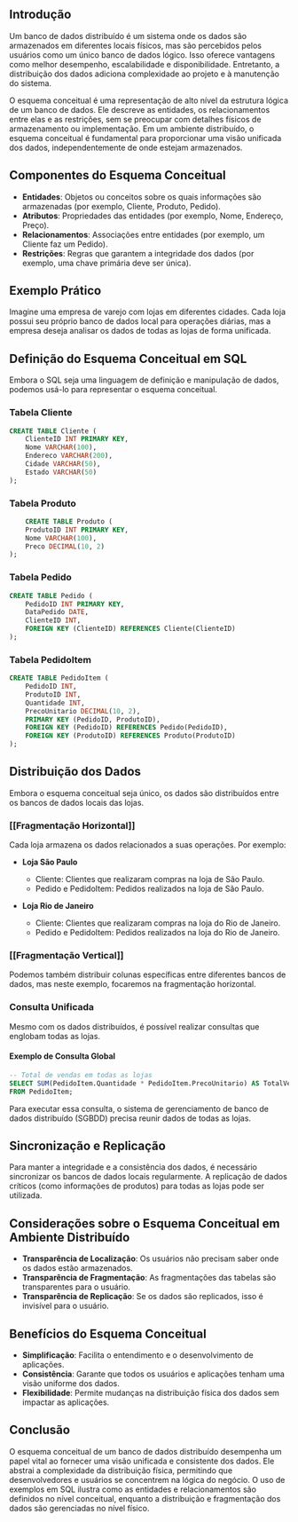 ## Introdução

Um banco de dados distribuído é um sistema onde os dados são armazenados em diferentes locais físicos, mas são percebidos pelos usuários como um único banco de dados lógico. Isso oferece vantagens como melhor desempenho, escalabilidade e disponibilidade. Entretanto, a distribuição dos dados adiciona complexidade ao projeto e à manutenção do sistema.

O esquema conceitual é uma representação de alto nível da estrutura lógica de um banco de dados. Ele descreve as entidades, os relacionamentos entre elas e as restrições, sem se preocupar com detalhes físicos de armazenamento ou implementação. Em um ambiente distribuído, o esquema conceitual é fundamental para proporcionar uma visão unificada dos dados, independentemente de onde estejam armazenados.

## Componentes do Esquema Conceitual

- **Entidades**: Objetos ou conceitos sobre os quais informações são armazenadas (por exemplo, Cliente, Produto, Pedido).
- **Atributos**: Propriedades das entidades (por exemplo, Nome, Endereço, Preço).
- **Relacionamentos**: Associações entre entidades (por exemplo, um Cliente faz um Pedido).
- **Restrições**: Regras que garantem a integridade dos dados (por exemplo, uma chave primária deve ser única).

## Exemplo Prático

Imagine uma empresa de varejo com lojas em diferentes cidades. Cada loja possui seu próprio banco de dados local para operações diárias, mas a empresa deseja analisar os dados de todas as lojas de forma unificada.

## Definição do Esquema Conceitual em SQL

Embora o SQL seja uma linguagem de definição e manipulação de dados, podemos usá-lo para representar o esquema conceitual.

### Tabela Cliente

```sql
CREATE TABLE Cliente (
	ClienteID INT PRIMARY KEY,
	Nome VARCHAR(100),
	Endereco VARCHAR(200),
	Cidade VARCHAR(50),
	Estado VARCHAR(50)
);
```

### Tabela Produto

```sql
	CREATE TABLE Produto (
	ProdutoID INT PRIMARY KEY,
	Nome VARCHAR(100),
	Preco DECIMAL(10, 2)
);
```

### Tabela Pedido

```sql
CREATE TABLE Pedido (
	PedidoID INT PRIMARY KEY,
	DataPedido DATE,
	ClienteID INT,
	FOREIGN KEY (ClienteID) REFERENCES Cliente(ClienteID)
);
```

### Tabela PedidoItem

```sql
CREATE TABLE PedidoItem (
	PedidoID INT,
	ProdutoID INT,
	Quantidade INT,
	PrecoUnitario DECIMAL(10, 2),
	PRIMARY KEY (PedidoID, ProdutoID),
	FOREIGN KEY (PedidoID) REFERENCES Pedido(PedidoID),
	FOREIGN KEY (ProdutoID) REFERENCES Produto(ProdutoID)
);
```

## Distribuição dos Dados

Embora o esquema conceitual seja único, os dados são distribuídos entre os bancos de dados locais das lojas.

### [[Fragmentação Horizontal]]

Cada loja armazena os dados relacionados a suas operações. Por exemplo:
- **Loja São Paulo**
	- Cliente: Clientes que realizaram compras na loja de São Paulo.
	- Pedido e PedidoItem: Pedidos realizados na loja de São Paulo.

- **Loja Rio de Janeiro**
	- Cliente: Clientes que realizaram compras na loja do Rio de Janeiro.
	- Pedido e PedidoItem: Pedidos realizados na loja do Rio de Janeiro.

### [[Fragmentação Vertical]]

Podemos também distribuir colunas específicas entre diferentes bancos de dados, mas neste exemplo, focaremos na fragmentação horizontal.

### Consulta Unificada

Mesmo com os dados distribuídos, é possível realizar consultas que englobam todas as lojas.

#### Exemplo de Consulta Global
  

```sql
-- Total de vendas em todas as lojas
SELECT SUM(PedidoItem.Quantidade * PedidoItem.PrecoUnitario) AS TotalVendas
FROM PedidoItem;
```

Para executar essa consulta, o sistema de gerenciamento de banco de dados distribuído (SGBDD) precisa reunir dados de todas as lojas.

## Sincronização e Replicação

Para manter a integridade e a consistência dos dados, é necessário sincronizar os bancos de dados locais regularmente. A replicação de dados críticos (como informações de produtos) para todas as lojas pode ser utilizada.

## Considerações sobre o Esquema Conceitual em Ambiente Distribuído

- **Transparência de Localização**: Os usuários não precisam saber onde os dados estão armazenados.
- **Transparência de Fragmentação**: As fragmentações das tabelas são transparentes para o usuário.
- **Transparência de Replicação**: Se os dados são replicados, isso é invisível para o usuário.

## Benefícios do Esquema Conceitual

- **Simplificação**: Facilita o entendimento e o desenvolvimento de aplicações.
- **Consistência**: Garante que todos os usuários e aplicações tenham uma visão uniforme dos dados.
- **Flexibilidade**: Permite mudanças na distribuição física dos dados sem impactar as aplicações.

## Conclusão

O esquema conceitual de um banco de dados distribuído desempenha um papel vital ao fornecer uma visão unificada e consistente dos dados. Ele abstrai a complexidade da distribuição física, permitindo que desenvolvedores e usuários se concentrem na lógica do negócio. O uso de exemplos em SQL ilustra como as entidades e relacionamentos são definidos no nível conceitual, enquanto a distribuição e fragmentação dos dados são gerenciadas no nível físico.